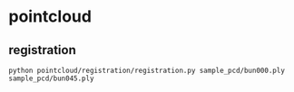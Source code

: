 # pointcloud

## registration
```
python pointcloud/registration/registration.py sample_pcd/bun000.ply sample_pcd/bun045.ply
```
